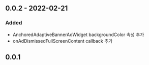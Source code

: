 
## 0.0.2 - 2022-02-21
### Added
- AnchoredAdaptiveBannerAdWidget backgroundColor 속성 추가
- onAdDismissedFullScreenContent callback 추가

## 0.0.1
